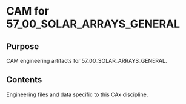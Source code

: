 # CAM for 57_00_SOLAR_ARRAYS_GENERAL

## Purpose
CAM engineering artifacts for 57_00_SOLAR_ARRAYS_GENERAL.

## Contents
Engineering files and data specific to this CAx discipline.
